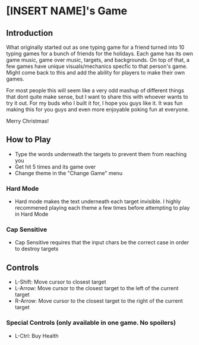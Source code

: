 # [INSERT NAME]'s Game

## Introduction
What originally started out as one typing game for a friend turned into 10 typing games for a bunch of friends for the holidays. Each game has its own game music, game over music, targets, and backgrounds. On top of that, a few games have unique visuals/mechanics specfic to that person's game. Might come back to this and add the ability for players to make their own games.

For most people this will seem like a very odd mashup of different things that dont quite make sense,  but I want to share this with whoever wants to try it out. For my buds who I built it for, I hope you guys like it. It was fun making this for you guys and even more enjoyable poking fun at everyone.

Merry Christmas!

## How to Play

- Type the words underneath the targets to prevent them from reaching you
- Get hit 5 times and its game over
- Change theme in the "Change Game" menu

### Hard Mode
- Hard mode makes the text underneath each target invisible. I highly recommened playing each theme a few times before attempting to play in Hard Mode

### Cap Sensitive
- Cap Sensitive requires that the input chars be the correct case in order to destroy targets

## Controls

- L-Shift: Move cursor to closest target
- L-Arrow: Move cursor to the closest target to the left of the current target
- R-Arrow: Move cursor to the closest target to the right of the current target

### Special Controls (only available in one game. No spoilers)
- L-Ctrl: Buy Health
